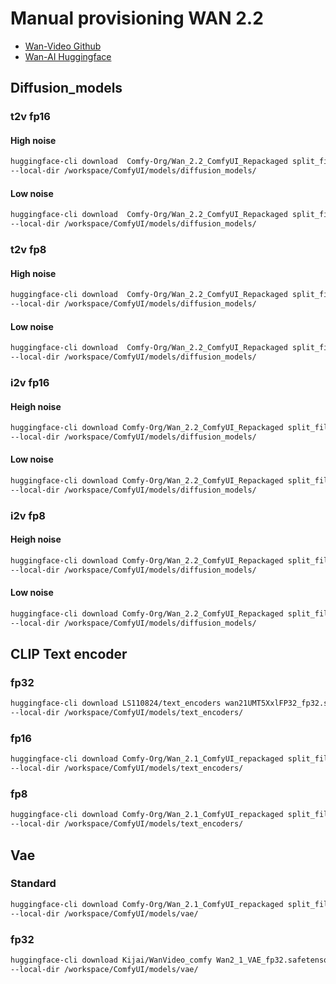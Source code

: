 # Manual provisioning WAN 2.2

- [Wan-Video Github](https://github.com/Wan-Video)
- [Wan-AI Huggingface](https://huggingface.co/Wan-AI)

## Diffusion_models

### t2v fp16

#### High noise

```bash
huggingface-cli download  Comfy-Org/Wan_2.2_ComfyUI_Repackaged split_files/diffusion_models/wan2.2_t2v_high_noise_14B_fp16.safetensors \
--local-dir /workspace/ComfyUI/models/diffusion_models/
``` 

#### Low noise

```bash
huggingface-cli download  Comfy-Org/Wan_2.2_ComfyUI_Repackaged split_files/diffusion_models/wan2.2_t2v_low_noise_14B_fp16.safetensors \
--local-dir /workspace/ComfyUI/models/diffusion_models/
```

### t2v fp8

#### High noise

```bash
huggingface-cli download  Comfy-Org/Wan_2.2_ComfyUI_Repackaged split_files/diffusion_models/split_files/diffusion_models/wan2.2_t2v_high_noise_14B_fp8_scaled.safetensors \
--local-dir /workspace/ComfyUI/models/diffusion_models/
``` 

#### Low noise

```bash
huggingface-cli download  Comfy-Org/Wan_2.2_ComfyUI_Repackaged split_files/diffusion_models/wan2.2_t2v_low_noise_14B_fp8_scaled.safetensors \
--local-dir /workspace/ComfyUI/models/diffusion_models/
```

### i2v fp16

#### Heigh noise

```bash
huggingface-cli download Comfy-Org/Wan_2.2_ComfyUI_Repackaged split_files/diffusion_models/wan2.2_i2v_high_noise_14B_fp16.safetensors \
--local-dir /workspace/ComfyUI/models/diffusion_models/
```

#### Low noise

```bash
huggingface-cli download Comfy-Org/Wan_2.2_ComfyUI_Repackaged split_files/diffusion_models/wan2.2_i2v_low_noise_14B_fp16.safetensors \
--local-dir /workspace/ComfyUI/models/diffusion_models/
```

### i2v fp8

#### Heigh noise

```bash
huggingface-cli download Comfy-Org/Wan_2.2_ComfyUI_Repackaged split_files/diffusion_models/wan2.2_i2v_high_noise_14B_fp8_scaled.safetensors \
--local-dir /workspace/ComfyUI/models/diffusion_models/
```

#### Low noise

```bash
huggingface-cli download Comfy-Org/Wan_2.2_ComfyUI_Repackaged split_files/diffusion_models/wan2.2_i2v_low_noise_14B_fp8_scaled.safetensors \
--local-dir /workspace/ComfyUI/models/diffusion_models/
```

## CLIP Text encoder

### fp32

```bash
huggingface-cli download LS110824/text_encoders wan21UMT5XxlFP32_fp32.safetensors \
--local-dir /workspace/ComfyUI/models/text_encoders/
```

### fp16

```bash
huggingface-cli download Comfy-Org/Wan_2.1_ComfyUI_repackaged split_files/text_encoders/umt5_xxl_fp16.safetensors \
--local-dir /workspace/ComfyUI/models/text_encoders/
```

### fp8

```bash
huggingface-cli download Comfy-Org/Wan_2.1_ComfyUI_repackaged split_files/text_encoders/umt5_xxl_fp8_e4m3fn_scaled.safetensors \
--local-dir /workspace/ComfyUI/models/text_encoders/
```

## Vae

### Standard

```bash
huggingface-cli download Comfy-Org/Wan_2.1_ComfyUI_repackaged split_files/vae/wan_2.1_vae.safetensors \
--local-dir /workspace/ComfyUI/models/vae/
```

### fp32

```bash
huggingface-cli download Kijai/WanVideo_comfy Wan2_1_VAE_fp32.safetensors \
--local-dir /workspace/ComfyUI/models/vae/
```

